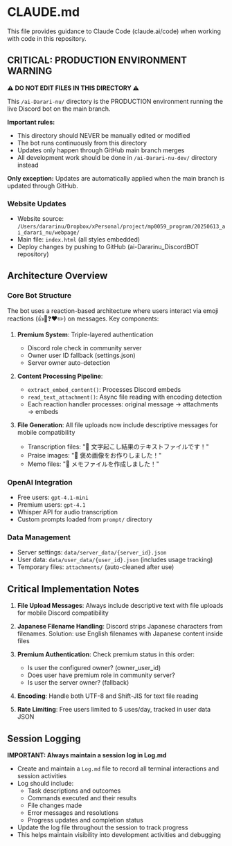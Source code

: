 # CLAUDE.md

This file provides guidance to Claude Code (claude.ai/code) when working with code in this repository.

## CRITICAL: PRODUCTION ENVIRONMENT WARNING

**⚠️ DO NOT EDIT FILES IN THIS DIRECTORY ⚠️**

This `/ai-Darari-nu/` directory is the PRODUCTION environment running the live Discord bot on the main branch. 

**Important rules:**
- This directory should NEVER be manually edited or modified
- The bot runs continuously from this directory
- Updates only happen through GitHub main branch merges
- All development work should be done in `/ai-Darari-nu-dev/` directory instead

**Only exception:** Updates are automatically applied when the main branch is updated through GitHub.

### Website Updates
- Website source: `/Users/dararinu/Dropbox/xPersonal/project/mp0059_program/20250613_ai_darari_nu/webpage/`
- Main file: `index.html` (all styles embedded)
- Deploy changes by pushing to GitHub (ai-Dararinu_DiscordBOT repository)

## Architecture Overview

### Core Bot Structure
The bot uses a reaction-based architecture where users interact via emoji reactions (👍🎤❓❤️✏️) on messages. Key components:

1. **Premium System**: Triple-layered authentication
   - Discord role check in community server
   - Owner user ID fallback (settings.json)
   - Server owner auto-detection

2. **Content Processing Pipeline**:
   - `extract_embed_content()`: Processes Discord embeds
   - `read_text_attachment()`: Async file reading with encoding detection
   - Each reaction handler processes: original message → attachments → embeds

3. **File Generation**: All file uploads now include descriptive messages for mobile compatibility
   - Transcription files: "📄 文字起こし結果のテキストファイルです！"
   - Praise images: "🎉 褒め画像をお作りしました！"
   - Memo files: "📝 メモファイルを作成しました！"

### OpenAI Integration
- Free users: `gpt-4.1-mini`
- Premium users: `gpt-4.1`
- Whisper API for audio transcription
- Custom prompts loaded from `prompt/` directory

### Data Management
- Server settings: `data/server_data/{server_id}.json`
- User data: `data/user_data/{user_id}.json` (includes usage tracking)
- Temporary files: `attachments/` (auto-cleaned after use)


## Critical Implementation Notes

1. **File Upload Messages**: Always include descriptive text with file uploads for mobile Discord compatibility

2. **Japanese Filename Handling**: Discord strips Japanese characters from filenames. Solution: use English filenames with Japanese content inside files

3. **Premium Authentication**: Check premium status in this order:
   - Is user the configured owner? (owner_user_id)
   - Does user have premium role in community server?
   - Is user the server owner? (fallback)

4. **Encoding**: Handle both UTF-8 and Shift-JIS for text file reading

5. **Rate Limiting**: Free users limited to 5 uses/day, tracked in user data JSON

## Session Logging

**IMPORTANT: Always maintain a session log in Log.md**

- Create and maintain a `Log.md` file to record all terminal interactions and session activities
- Log should include:
  - Task descriptions and outcomes
  - Commands executed and their results
  - File changes made
  - Error messages and resolutions
  - Progress updates and completion status
- Update the log file throughout the session to track progress
- This helps maintain visibility into development activities and debugging